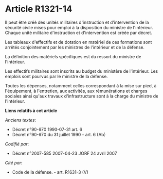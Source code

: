 # Article R1321-14

Il peut être créé des unités militaires d'instruction et d'intervention de la sécurité civile mises pour emploi à la
disposition du ministre de l'intérieur. Chaque unité militaire d'instruction et d'intervention est créée par décret.

Les tableaux d'effectifs et de dotation en matériel de ces formations sont arrêtés conjointement par les ministres de
l'intérieur et de la défense.

La définition des matériels spécifiques est du ressort du ministre de l'intérieur.

Les effectifs militaires sont inscrits au budget du ministère de l'intérieur. Les emplois sont pourvus par le ministre de la
défense.

Toutes les dépenses, notamment celles correspondant à la mise sur pied, à l'équipement, à l'entretien, aux activités, aux
rémunérations et charges sociales ainsi qu'aux travaux d'infrastructure sont à la charge du ministre de l'intérieur.

**Liens relatifs à cet article**

_Anciens textes_:

  - Décret n°90-670 1990-07-31 art. 6
  - Décret n°90-670 du 31 juillet 1990 - art. 6 (Ab)

_Codifié par_:

  - Décret n°2007-585 2007-04-23 JORF 24 avril 2007

_Cité par_:

  - Code de la défense. - art. R1631-3 (V)
